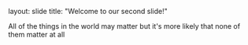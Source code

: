 layout: slide
title: "Welcome to our second slide!"


All of the things in the world may matter but it's more likely that none of them matter at all
